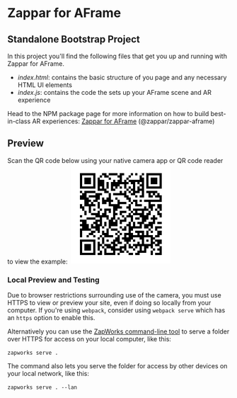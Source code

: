 # Zappar for AFrame

## Standalone Bootstrap Project

In this project you'll find the following files that get you up and running with Zappar for AFrame.

- *index.html*: contains the basic structure of you page and any necessary HTML UI elements
- *index.js*: contains the code the sets up your AFrame scene and AR experience

Head to the NPM package page for more information on how to build best-in-class AR experiences: [Zappar for AFrame](https://www.npmjs.com/package/@zappar/zappar-aframe) (@zappar/zappar-aframe)

## Preview

Scan the QR code below using your native camera app or QR code reader to view the example:
​
![Preview QR Code"](preview-qr-code.png)

### Local Preview and Testing

Due to browser restrictions surrounding use of the camera, you must use HTTPS to view or preview your site, even if doing so locally from your computer. If you're using `webpack`, consider using `webpack serve` which has an `https` option to enable this.

Alternatively you can use the [ZapWorks command-line tool](https://www.npmjs.com/package/@zappar/zapworks-cli) to serve a folder over HTTPS for access on your local computer, like this:

```shell
zapworks serve .
```

The command also lets you serve the folder for access by other devices on your local network, like this:

```shell
zapworks serve . --lan
```
